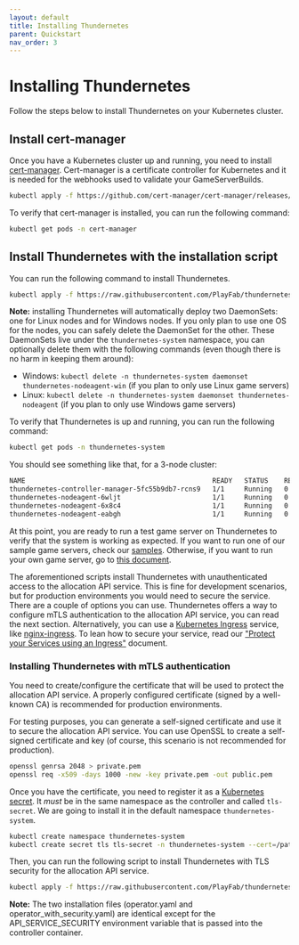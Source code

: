 ```yaml
---
layout: default
title: Installing Thundernetes
parent: Quickstart
nav_order: 3
---
```


# Installing Thundernetes

Follow the steps below to install Thundernetes on your Kubernetes cluster.

## Install cert-manager

Once you have a Kubernetes cluster up and running, you need to install [cert-manager](https://cert-manager.io). Cert-manager is a certificate controller for Kubernetes and it is needed for the webhooks used to validate your GameServerBuilds.

```bash
kubectl apply -f https://github.com/cert-manager/cert-manager/releases/download/v1.8.0/cert-manager.yaml
```

To verify that cert-manager is installed, you can run the following command:

```bash
kubectl get pods -n cert-manager
```

## Install Thundernetes with the installation script

You can run the following command to install Thundernetes. 

```bash
kubectl apply -f https://raw.githubusercontent.com/PlayFab/thundernetes/main/installfiles/operator.yaml
```

**Note:** installing Thundernetes will automatically deploy two DaemonSets: one for Linux nodes and for Windows nodes. If you only plan to use one OS for the nodes, you can safely delete the DaemonSet for the other. These DaemonSets live under the ```thundernetes-system``` namespace, you can optionally delete them with the following commands (even though there is no harm in keeping them around):

- Windows: ```kubectl delete -n thundernetes-system daemonset thundernetes-nodeagent-win``` (if you plan to only use Linux game servers)
- Linux: ```kubectl delete -n thundernetes-system daemonset thundernetes-nodeagent``` (if you plan to only use Windows game servers)

To verify that Thundernetes is up and running, you can run the following command:

```bash
kubectl get pods -n thundernetes-system
```

You should see something like that, for a 3-node cluster:

```bash
NAME                                               READY   STATUS    RESTARTS   AGE
thundernetes-controller-manager-5fc55b9db7-rcns9   1/1     Running   0          10s
thundernetes-nodeagent-6wljt                       1/1     Running   0          15s
thundernetes-nodeagent-6x8c4                       1/1     Running   0          20s
thundernetes-nodeagent-eabgh                       1/1     Running   0          17s
```

At this point, you are ready to run a test game server on Thundernetes to verify that the system is working as expected. If you want to run one of our sample game servers, check our [samples](samples.md). Otherwise, if you want to run your own game server, go to [this document](../gsdk/README.md).

The aforementioned scripts install Thundernetes with unauthenticated access to the allocation API service. This is fine for development scenarios, but for production environments you would need to secure the service. There are a couple of options you can use. Thundernetes offers a way to configure mTLS authentication to the allocation API service, you can read the next section. Alternatively, you can use a [Kubernetes Ingress](https://kubernetes.io/docs/concepts/services-networking/ingress/) service, like [nginx-ingress](https://github.com/kubernetes/ingress-nginx). To lean how to secure your service, read our ["Protect your Services using an Ingress"](../howtos/serviceingress.md) document.

### Installing Thundernetes with mTLS authentication

You need to create/configure the certificate that will be used to protect the allocation API service. A properly configured certificate (signed by a well-known CA) is recommended for production environments.

For testing purposes, you can generate a self-signed certificate and use it to secure the allocation API service. You can use OpenSSL to create a self-signed certificate and key (of course, this scenario is not recommended for production).

```bash
openssl genrsa 2048 > private.pem
openssl req -x509 -days 1000 -new -key private.pem -out public.pem
```

Once you have the certificate, you need to register it as a [Kubernetes secret](https://kubernetes.io/docs/concepts/configuration/secret/). It *must* be in the same namespace as the controller and called `tls-secret`. We are going to install it in the default namespace `thundernetes-system`.

```bash
kubectl create namespace thundernetes-system
kubectl create secret tls tls-secret -n thundernetes-system --cert=/path/to/public.pem --key=/path/to/private.pem
```

Then, you can run the following script to install Thundernetes with TLS security for the allocation API service.

```bash
kubectl apply -f https://raw.githubusercontent.com/PlayFab/thundernetes/main/installfiles/operator_with_security.yaml
```

**Note:** The two installation files (operator.yaml and operator_with_security.yaml) are identical except for the API_SERVICE_SECURITY environment variable that is passed into the controller container.